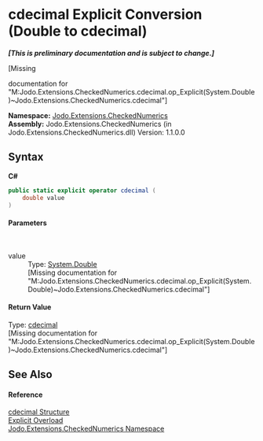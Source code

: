 # cdecimal&nbsp;Explicit Conversion (Double to cdecimal)
 _**\[This is preliminary documentation and is subject to change.\]**_

\[Missing <summary> documentation for "M:Jodo.Extensions.CheckedNumerics.cdecimal.op_Explicit(System.Double)~Jodo.Extensions.CheckedNumerics.cdecimal"\]

**Namespace:**&nbsp;<a href="N_Jodo_Extensions_CheckedNumerics">Jodo.Extensions.CheckedNumerics</a><br />**Assembly:**&nbsp;Jodo.Extensions.CheckedNumerics (in Jodo.Extensions.CheckedNumerics.dll) Version: 1.1.0.0

## Syntax

**C#**<br />
``` C#
public static explicit operator cdecimal (
	double value
)
```


#### Parameters
&nbsp;<dl><dt>value</dt><dd>Type: <a href="https://docs.microsoft.com/dotnet/api/system.double" target="_blank" rel="noopener noreferrer">System.Double</a><br />\[Missing <param name="value"/> documentation for "M:Jodo.Extensions.CheckedNumerics.cdecimal.op_Explicit(System.Double)~Jodo.Extensions.CheckedNumerics.cdecimal"\]</dd></dl>

#### Return Value
Type: <a href="T_Jodo_Extensions_CheckedNumerics_cdecimal">cdecimal</a><br />\[Missing <returns> documentation for "M:Jodo.Extensions.CheckedNumerics.cdecimal.op_Explicit(System.Double)~Jodo.Extensions.CheckedNumerics.cdecimal"\]

## See Also


#### Reference
<a href="T_Jodo_Extensions_CheckedNumerics_cdecimal">cdecimal Structure</a><br /><a href="Overload_Jodo_Extensions_CheckedNumerics_cdecimal_op_Explicit">Explicit Overload</a><br /><a href="N_Jodo_Extensions_CheckedNumerics">Jodo.Extensions.CheckedNumerics Namespace</a><br />